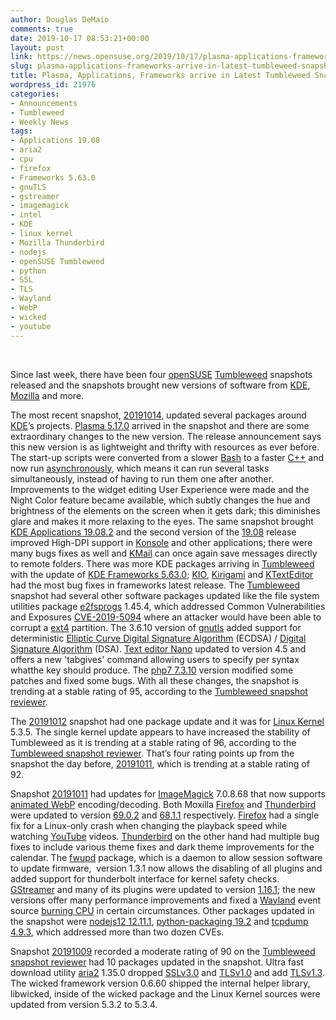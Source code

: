 ```yaml
---
author: Douglas DeMaio
comments: true
date: 2019-10-17 08:53:21+00:00
layout: post
link: https://news.opensuse.org/2019/10/17/plasma-applications-frameworks-arrive-in-latest-tumbleweed-snapshot/
slug: plasma-applications-frameworks-arrive-in-latest-tumbleweed-snapshot
title: Plasma, Applications, Frameworks arrive in Latest Tumbleweed Snapshot
wordpress_id: 21976
categories:
- Announcements
- Tumbleweed
- Weekly News
tags:
- Applications 19.08
- aria2
- cpu
- firefox
- Frameworks 5.63.0
- gnuTLS
- gstreamer
- imagemagick
- intel
- KDE
- linux kernel
- Mozilla Thunderbird
- nodejs
- openSUSE Tumbleweed
- python
- SSL
- TLS
- Wayland
- WebP
- wicked
- youtube
---
```


﻿

Since last week, there have been four [openSUSE](https://www.opensuse.org/) [Tumbleweed](https://en.opensuse.org/Portal:Tumbleweed) snapshots released and the snapshots brought new versions of software from [KDE](https://kde.org/), [Mozilla](https://www.mozilla.org/en-US/) and more.

The most recent snapshot, [20191014](https://lists.opensuse.org/opensuse-factory/2019-10/msg00093.html), updated several packages around [KDE](https://kde.org/)’s projects. [Plasma 5.17.0](https://kde.org/announcements/plasma-5.17.0.php) arrived in the snapshot and there are some extraordinary changes to the new version. The release announcement says this new version is as lightweight and thrifty with resources as ever before. The start-up scripts were converted from a slower [Bash](https://en.wikipedia.org/wiki/Bash_(Unix_shell)) to a faster [C++](https://en.wikipedia.org/wiki/C%2B%2B) and now run [asynchronously](https://en.wiktionary.org/wiki/asynchronous#English), which means it can run several tasks simultaneously, instead of having to run them one after another. Improvements to the widget editing User Experience were made and the Night Color feature became available, which subtly changes the hue and brightness of the elements on the screen when it gets dark; this diminishes glare and makes it more relaxing to the eyes. The same snapshot brought [KDE Applications 19.08.2](https://kde.org/announcements/announce-applications-19.08.2.php) and the second version of the [19.08](https://kde.org/announcements/announce-applications-19.08.0.php) release improved High-DPI support in [Konsole](https://konsole.kde.org/) and other applications; there were many bugs fixes as well and [KMail](https://kde.org/applications/office/org.kde.kmail2) can once again save messages directly to remote folders. There was more KDE packages arriving in [Tumbleweed](https://en.opensuse.org/Portal:Tumbleweed) with the update of [KDE Frameworks 5.63.0](https://kde.org/announcements/kde-frameworks-5.63.0.php); [KIO](https://api.kde.org/frameworks/kio/html/index.html), [Kirigami](https://kde.org/products/kirigami/) and [KTextEditor](https://api.kde.org/frameworks/ktexteditor/html/) had the most bug fixes in frameworks latest release. The [Tumbleweed](https://en.opensuse.org/Portal:Tumbleweed) snapshot had several other software packages updated like the file system utilities package [e2fsprogs](https://en.wikipedia.org/wiki/E2fsprogs) 1.45.4, which addressed Common Vulnerabilities and Exposures [CVE-2019-5094](https://www.suse.com/de-de/security/cve/CVE-2019-5094/) where an attacker would have been able to corrupt a [ext4](https://en.wikipedia.org/wiki/Ext4) partition. The 3.6.10 version of [gnutls](https://www.gnutls.org/) added support for deterministic [Elliptic Curve Digital Signature Algorithm](https://en.wikipedia.org/wiki/Elliptic_Curve_Digital_Signature_Algorithm) (ECDSA) / [Digital Signature Algorithm](https://en.wikipedia.org/wiki/Digital_Signature_Algorithm) (DSA). [Text editor Nano](https://www.nano-editor.org/) updated to version 4.5 and offers a new 'tabgives' command allowing users to specify per syntax whatthe <Tab> key should produce. The [php7 7.3.10](https://www.php.net/ChangeLog-7.php) version modified some patches and fixed some bugs. With all these changes, the snapshot is trending at a stable rating of 95, according to the [Tumbleweed snapshot reviewer](//review.tumbleweed.boombatower.com/).

The [20191012](https://lists.opensuse.org/opensuse-factory/2019-10/msg00086.html) snapshot had one package update and it was for [Linux Kernel](https://www.kernel.org/) 5.3.5. The single kernel update appears to have increased the stability of Tumbleweed as it is trending at a stable rating of 96, according to the [Tumbleweed snapshot reviewer](//review.tumbleweed.boombatower.com/). That’s four rating points up from the snapshot the day before, [20191011](https://lists.opensuse.org/opensuse-factory/2019-10/msg00082.html), which is trending at a stable rating of 92.

Snapshot [20191011](https://lists.opensuse.org/opensuse-factory/2019-10/msg00082.html) had updates for [ImageMagick](https://imagemagick.org/) 7.0.8.68 that now supports [animated WebP](https://developers.google.com/speed/webp/faq) encoding/decoding. Both Moxilla [Firefox](https://www.mozilla.org/en-US/firefox/new/) and [Thunderbird](https://www.thunderbird.net/) were updated to version [69.0.2](https://www.mozilla.org/en-US/firefox/69.0.2/releasenotes/) and [68.1.1](https://www.thunderbird.net/en-US/thunderbird/68.1.1/releasenotes/) respectively. [Firefox](https://www.mozilla.org/en-US/firefox/new/) had a single fix for a Linux-only crash when changing the playback speed while watching [YouTube](https://www.youtube.com/) videos. [Thunderbird](https://www.thunderbird.net/) on the other hand had multiple bug fixes to include various theme fixes and dark theme improvements for the calendar. The [fwupd](https://github.com/fwupd/fwupd) package, which is a daemon to allow session software to update firmware,  version 1.3.1 now allows the disabling of all plugins and added support for thunderbolt interface for kernel safety checks. [GStreamer](https://en.wikipedia.org/wiki/GStreamer) and many of its plugins were updated to version [1.16.1](https://gstreamer.freedesktop.org/releases/1.16/); the new versions offer many performance improvements and fixed a [Wayland](https://wayland.freedesktop.org/) event source [burning CPU](https://linustechtips.com/main/topic/804627-burning-in-a-cpu/) in certain circumstances. Other packages updated in the snapshot were [nodejs12 12.11.1](https://nodejs.org/en/), [python-packaging 19.2](https://pypi.org/project/packaging/) and [tcpdump 4.9.3](https://www.tcpdump.org), which addressed more than two dozen CVEs.

Snapshot [20191009](https://lists.opensuse.org/opensuse-factory/2019-10/msg00080.html) recorded a moderate rating of 90 on the [Tumbleweed snapshot reviewer](//review.tumbleweed.boombatower.com/) had 10 packages updated in the snapshot. Ultra fast download utility [aria2](https://aria2.github.io) 1.35.0 dropped [SSLv3.0](https://wiki.openssl.org/index.php/SSL_and_TLS_Protocols) and [TLSv1.0](https://wiki.openssl.org/index.php/SSL_and_TLS_Protocols) and add [TLSv1.3](https://wiki.openssl.org/index.php/TLS1.3). The wicked framework version 0.6.60 shipped the internal helper library, libwicked, inside of the wicked package and the Linux Kernel sources were updated from version 5.3.2 to 5.3.4.
